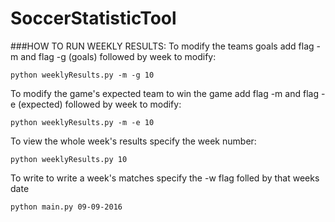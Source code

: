 # SoccerStatisticTool


###HOW TO RUN WEEKLY RESULTS:
To modify the teams goals add flag -m and flag -g (goals) followed by week to modify: 
```
python weeklyResults.py -m -g 10
```

To modify the game's expected team to win the game add flag -m and flag -e (expected) followed by week to modify: 
```
python weeklyResults.py -m -e 10
```

To view the whole week's results specify the week number:
```
python weeklyResults.py 10
```

To write to write a week's matches specify the -w flag folled by that weeks date
```
python main.py 09-09-2016
```